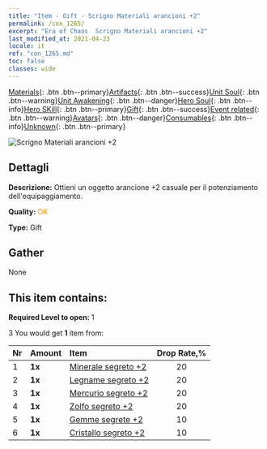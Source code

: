 ```yaml
---
title: "Item - Gift - Scrigno Materiali arancioni +2"
permalink: /con_1265/
excerpt: "Era of Chaos  Scrigno Materiali arancioni +2"
last_modified_at: 2021-04-23
locale: it
ref: "con_1265.md"
toc: false
classes: wide
---
```

 [Materials](/ItemsIT/){: .btn .btn--primary}[Artifacts](/ItemsIT/Artifacts/){: .btn .btn--success}[Unit Soul](/ItemsIT/UnitSoul/){: .btn .btn--warning}[Unit Awakening](/ItemsIT/UnitAwakening/){: .btn .btn--danger}[Hero Soul](/ItemsIT/HeroSoul/){: .btn .btn--info}[Hero SKill](/ItemsIT/HeroSkill/){: .btn .btn--primary}[Gift](/ItemsIT/Gift/){: .btn .btn--success}[Event related](/ItemsIT/Events/){: .btn .btn--warning}[Avatars](/ItemsIT/Avatars/){: .btn .btn--danger}[Consumables](/ItemsIT/Consumables/){: .btn .btn--info}[Unknown](/ItemsIT/Unknown/){: .btn .btn--primary}

 ![Scrigno Materiali arancioni +2](/images/t/i_304002.png)

## Dettagli
 **Descrizione:** Ottieni un oggetto arancione +2 casuale per il potenziamento dell'equipaggiamento.

 **Quality:** <span style="color: #FF8C00">OK</span>

 **Type:** Gift

## Gather

  None

## This item contains:

 **Required Level to open:** 1

 3 You would get **1** item  from:

  | Nr | Amount |     Item    | Drop Rate,% |
  |:---|:-------|:------------|:---------:|
  | 1 |  **1x** | [Minerale segreto +2](/ItemsIT/mat_75/) | 20 | 
  | 2 |  **1x** | [Legname segreto +2](/ItemsIT/mat_76/) | 20 | 
  | 3 |  **1x** | [Mercurio segreto +2](/ItemsIT/mat_77/) | 20 | 
  | 4 |  **1x** | [Zolfo segreto +2](/ItemsIT/mat_78/) | 20 | 
  | 5 |  **1x** | [Gemme segrete +2](/ItemsIT/mat_79/) | 10 | 
  | 6 |  **1x** | [Cristallo segreto +2](/ItemsIT/mat_80/) | 10 | 
